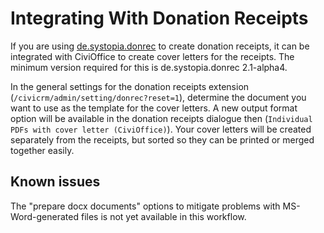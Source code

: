 # Integrating With Donation Receipts

If you are using
[de.systopia.donrec](https://github.com/systopia/de.systopia.donrec) to create
donation receipts, it can be integrated with CiviOffice to create cover letters
for the receipts. The minimum version required for this is
de.systopia.donrec 2.1-alpha4.

In the general settings for the donation receipts
extension (`/civicrm/admin/setting/donrec?reset=1`), determine the document
you want to use as the template for the cover letters. A new output format
option will be available in the donation receipts dialogue
then (`Individual PDFs with cover letter (CiviOffice)`). Your cover letters
will be created separately from the receipts, but sorted so they can be printed
or merged together easily. 

## Known issues
The "prepare docx documents" options to mitigate problems with MS-Word-generated
files is not yet available in this workflow.
